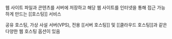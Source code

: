 웹 사이트 파일과 콘텐츠를 서버에 저장하고 해당 웹 사이트를 인터넷을 통해 접근 가능하게 만드는 [[호스팅]] 서비스

공유 호스팅, 가상 사설 서버(VPS), 전용 [[서버 호스팅]] 및 [[클라우드 호스팅]]과 같은 다양한 웹 호스팅 옵션이 있음